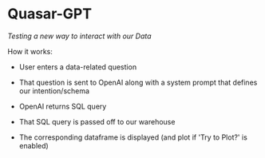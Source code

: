 # Quasar-GPT
*Testing a new way to interact with our Data*

How it works:

- User enters a data-related question

- That question is sent to OpenAI along with a system prompt that defines our intention/schema

- OpenAI returns SQL query

- That SQL query is passed off to our warehouse

- The corresponding dataframe is displayed (and plot if 'Try to Plot?' is enabled)

